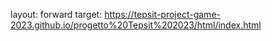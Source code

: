 layout: forward
target: https://tepsit-project-game-2023.github.io/progetto%20Tepsit%202023/html/index.html
